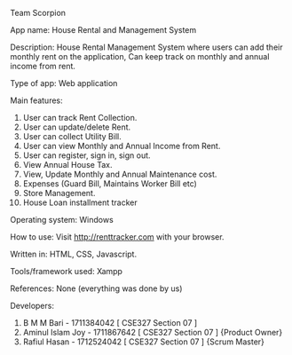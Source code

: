 Team Scorpion

App name: House Rental and Management System

Description: House Rental Management System where users can add their monthly rent on the application, Can keep track on monthly and annual income from rent. 

Type of app: Web application

Main features:

01. User can track Rent Collection.
02. User can update/delete Rent. 
03. User can collect Utility Bill.
04. User can view Monthly and Annual Income from Rent.
05. User can register, sign in, sign out.
06. View Annual House Tax.
07. View, Update Monthly and Annual Maintenance cost.
08. Expenses (Guard Bill, Maintains Worker Bill etc)
09. Store Management.
10. House Loan installment tracker

Operating system: Windows

How to use: Visit http://renttracker.com with your browser.

Written in: HTML, CSS, Javascript. 

Tools/framework used: Xampp

References: None (everything was done by us)

Developers: 
1. B M M Bari 		- 1711384042 	[ CSE327 Section 07 ]	
2. Aminul Islam Joy 	- 1711867642	[ CSE327 Section 07 ]	{Product Owner}
3. Rafiul Hasan 	- 1712524042	[ CSE327 Section 07 ]	{Scrum Master}


